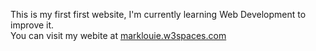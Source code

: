 This is my first first website, I'm currently learning Web Development to improve it.<br>
You can visit my webite at [marklouie.w3spaces.com](marklouie.w3spaces.com)
